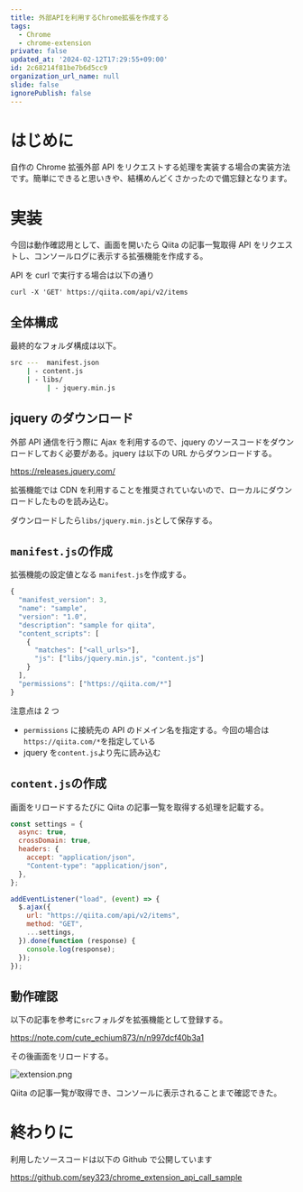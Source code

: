 ```yaml
---
title: 外部APIを利用するChrome拡張を作成する
tags:
  - Chrome
  - chrome-extension
private: false
updated_at: '2024-02-12T17:29:55+09:00'
id: 2c68214f81be7b6d5cc9
organization_url_name: null
slide: false
ignorePublish: false
---
```


# はじめに

自作の Chrome 拡張外部 API をリクエストする処理を実装する場合の実装方法です。簡単にできると思いきや、結構めんどくさかったので備忘録となります。

# 実装

今回は動作確認用として、画面を開いたら Qiita の記事一覧取得 API をリクエストし、コンソールログに表示する拡張機能を作成する。

API を curl で実行する場合は以下の通り

```bash:
curl -X 'GET' https://qiita.com/api/v2/items
```

## 全体構成

最終的なフォルダ構成は以下。

```sh
src ---  manifest.json
    | - content.js
    | - libs/
         | - jquery.min.js
```

## jquery のダウンロード

外部 API 通信を行う際に Ajax を利用するので、jquery のソースコードをダウンロードしておく必要がある。jquery は以下の URL からダウンロードする。

https://releases.jquery.com/

拡張機能では CDN を利用することを推奨されていないので、ローカルにダウンロードしたものを読み込む。

ダウンロードしたら`libs/jquery.min.js`として保存する。

## `manifest.js`の作成

拡張機能の設定値となる `manifest.js`を作成する。

```json:manifest.js
{
  "manifest_version": 3,
  "name": "sample",
  "version": "1.0",
  "description": "sample for qiita",
  "content_scripts": [
    {
      "matches": ["<all_urls>"],
      "js": ["libs/jquery.min.js", "content.js"]
    }
  ],
  "permissions": ["https://qiita.com/*"]
}

```

注意点は 2 つ

- `permissions` に接続先の API のドメイン名を指定する。今回の場合は`https://qiita.com/*`を指定している
- jquery を`content.js`より先に読み込む

## `content.js`の作成

画面をリロードするたびに Qiita の記事一覧を取得する処理を記載する。

```javascript:content.js
const settings = {
  async: true,
  crossDomain: true,
  headers: {
    accept: "application/json",
    "Content-type": "application/json",
  },
};

addEventListener("load", (event) => {
  $.ajax({
    url: "https://qiita.com/api/v2/items",
    method: "GET",
    ...settings,
  }).done(function (response) {
    console.log(response);
  });
});

```

## 動作確認

以下の記事を参考に`src`フォルダを拡張機能として登録する。

https://note.com/cute_echium873/n/n997dcf40b3a1

その後画面をリロードする。

![extension.png](https://qiita-image-store.s3.ap-northeast-1.amazonaws.com/0/163680/57676c97-c367-ca47-d5bb-f04db6a7dc4d.png)

Qiita の記事一覧が取得でき、コンソールに表示されることまで確認できた。

# 終わりに

利用したソースコードは以下の Github で公開しています

https://github.com/sey323/chrome_extension_api_call_sample

